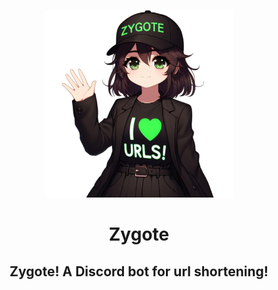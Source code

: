 <p align="center">
   <img src="https://github.com/JayyDoesDev/os-zygote/blob/main/.github/assets/zygote.png" alt="zygote" width="300">
</p>
<h1 align="center">Zygote</h1>
<h2 align="center">Zygote! A Discord bot for url shortening!</h2>



